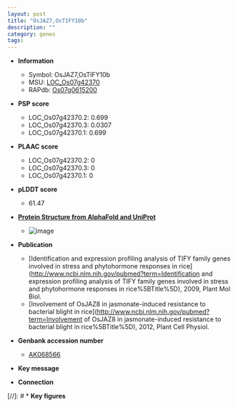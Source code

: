 ```yaml
---
layout: post
title: "OsJAZ7,OsTIFY10b"
description: ""
category: genes
tags: 
---
```


* **Information**  
    + Symbol: OsJAZ7,OsTIFY10b  
    + MSU: [LOC_Os07g42370](http://rice.plantbiology.msu.edu/cgi-bin/ORF_infopage.cgi?orf=LOC_Os07g42370)  
    + RAPdb: [Os07g0615200](http://rapdb.dna.affrc.go.jp/viewer/gbrowse_details/irgsp1?name=Os07g0615200)  

* **PSP score**  
    + LOC_Os07g42370.2: 0.699 
    + LOC_Os07g42370.3: 0.0307 
    + LOC_Os07g42370.1: 0.699 

* **PLAAC score**  
    + LOC_Os07g42370.2: 0 
    + LOC_Os07g42370.3: 0 
    + LOC_Os07g42370.1: 0 

* **pLDDT score**
    + 61.47

* **[Protein Structure from AlphaFold and UniProt](https://www.uniprot.org/uniprotkb/Q8H395/entry#structure)**
    + ![image](https://ricepsp.github.io/images/Q8/AF-Q8H395-F1.png)

* **Publication**  
    + [Identification and expression profiling analysis of TIFY family genes involved in stress and phytohormone responses in rice](http://www.ncbi.nlm.nih.gov/pubmed?term=Identification and expression profiling analysis of TIFY family genes involved in stress and phytohormone responses in rice%5BTitle%5D), 2009, Plant Mol Biol.
    + [Involvement of OsJAZ8 in jasmonate-induced resistance to bacterial blight in rice](http://www.ncbi.nlm.nih.gov/pubmed?term=Involvement of OsJAZ8 in jasmonate-induced resistance to bacterial blight in rice%5BTitle%5D), 2012, Plant Cell Physiol.

* **Genbank accession number**  
    + [AK068566](http://www.ncbi.nlm.nih.gov/nuccore/AK068566)

* **Key message**  

* **Connection**  

[//]: # * **Key figures**  


